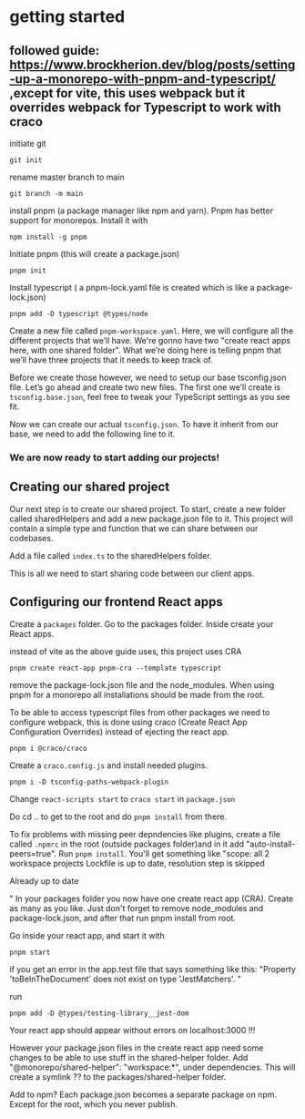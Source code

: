 # getting started

## followed guide: https://www.brockherion.dev/blog/posts/setting-up-a-monorepo-with-pnpm-and-typescript/ ,except for vite, this uses webpack but it overrides webpack for Typescript to work with craco

initiate git

`git init`

rename master branch to main

`git branch -m main`

install pnpm (a package manager like npm and yarn). Pnpm has better support for monorepos. Install it with

`npm install -g pnpm`

Initiate pnpm (this will create a package.json)

`pnpm init`

Install typescript ( a pnpm-lock.yaml file is created which is like a package-lock.json)

`pnpm add -D typescript @types/node`

Create a new file called `pnpm-workspace.yaml`. Here, we will configure all the different projects that we’ll have. We're gonno have two "create react apps here, with one shared folder". What we’re doing here is telling pnpm that we’ll have three projects that it needs to keep track of.

Before we create those however, we need to setup our base tsconfig.json file. Let’s go ahead and create two new files. The first one we’ll create is `tsconfig.base.json`, feel free to tweak your TypeScript settings as you see fit.

Now we can create our actual `tsconfig.json`. To have it inherit from our base, we need to add the following line to it.

### We are now ready to start adding our projects!

## Creating our shared project

Our next step is to create our shared project. To start, create a new folder called sharedHelpers and add a new package.json file to it. This project will contain a simple type and function that we can share between our codebases.

Add a file called `index.ts` to the sharedHelpers folder.

This is all we need to start sharing code between our client apps.

## Configuring our frontend React apps

Create a `packages` folder. Go to the packages folder. Inside create your React apps.

instead of vite as the above guide uses, this project uses CRA

`pnpm create react-app pnpm-cra --template typescript `

remove the package-lock.json file and the node_modules. When using pnpm for a monorepo all installations should be made from the root.

To be able to access typescript files from other packages we need to configure webpack, this is done using craco (Create React App Configuration Overrides) instead of ejecting the react app.

`pnpm i @craco/craco`

Create a `craco.config.js` and install needed plugins.

`pnpm i -D tsconfig-paths-webpack-plugin`

Change `react-scripts start` to `craco start` in `package.json`

Do cd .. to get to the root and do `pnpm install` from there.

To fix problems with missing peer depndencies like plugins, create a file called `.npmrc` in the root (outside packages folder)and in it add "auto-install-peers=true".
Run `pnpm install`. You'll get something like "scope: all 2 workspace projects
Lockfile is up to date, resolution step is skipped

Already up to date

"
In your packages folder you now have one create react app (CRA).
Create as many as you like. Just don't forget to remove node_modules and package-lock.json, and after that run pnpm install from root.

Go inside your react app, and start it with

`pnpm start`

if you get an error in the app.test file that says something like this: "Property 'toBeInTheDocument' does not exist on type 'JestMatchers<HTMLElement>'.
"

run

`pnpm add -D @types/testing-library__jest-dom `

Your react app should appear without errors on localhost:3000 !!!

However your package.json files in the create react app need some changes to be able to use stuff in the shared-helper folder.
Add "@monorepo/shared-helper": "workspace:\*", under dependencies. This will create a symlink ?? to the packages/shared-helper folder.

Add to npm? Each package.json becomes a separate package on npm. Except for the root, which you never publish.
